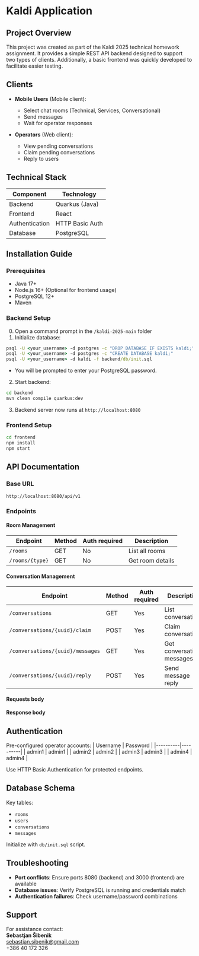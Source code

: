 # Kaldi Application

## Project Overview
This project was created as part of the Kaldi 2025 technical homework assignment.
It provides a simple REST API backend designed to support two types of clients.
Additionally, a basic frontend was quickly developed to facilitate easier testing.

## Clients
- **Mobile Users** (Mobile client):
  - Select chat rooms (Technical, Services, Conversational)
  - Send messages
  - Wait for operator responses

- **Operators** (Web client):
  - View pending conversations
  - Claim pending conversations
  - Reply to users

## Technical Stack
| Component       | Technology       |
|----------------|-----------------|
| Backend        | Quarkus (Java)  |
| Frontend       | React           |
| Authentication | HTTP Basic Auth |
| Database       | PostgreSQL      |

## Installation Guide

### Prerequisites
- Java 17+
- Node.js 16+ (Optional for frontend usage)
- PostgreSQL 12+
- Maven

### Backend Setup
0. Open a command prompt in the `/kaldi-2025-main` folder
1. Initialize database:
```cmd
psql -U <your_username> -d postgres -c "DROP DATABASE IF EXISTS kaldi;"
psql -U <your_username> -d postgres -c "CREATE DATABASE kaldi;"
psql -U <your_username> -d kaldi -f backend/db/init.sql
```
- You will be prompted to enter your PostgreSQL password.

2. Start backend:
```cmd
cd backend
mvn clean compile quarkus:dev
```
3. Backend server now runs at `http://localhost:8080`

### Frontend Setup
```cmd
cd frontend
npm install
npm start
```

## API Documentation

### Base URL
`http://localhost:8080/api/v1`

### Endpoints

#### Room Management
| Endpoint | Method | Auth required | Description |
|----------|--------|---------------|-------------|
| `/rooms` | GET | No            | List all rooms |
| `/rooms/{type}` | GET | No            | Get room details |

#### Conversation Management
| Endpoint | Method | Auth required | Description               |
|----------|--------|---------------|---------------------------|
| `/conversations` | GET | Yes           | List conversations        |
| `/conversations/{uuid}/claim` | POST | Yes           | Claim conversation        |
| `/conversations/{uuid}/messages` | GET | Yes           | Get conversation messages |
| `/conversations/{uuid}/reply` | POST | Yes           | Send message reply        |

#### Requests body


#### Response body



## Authentication
Pre-configured operator accounts:
| Username | Password |
|----------|----------|
| admin1   | admin1   |
| admin2   | admin2   |
| admin3   | admin3   |
| admin4   | admin4   |

Use HTTP Basic Authentication for protected endpoints.

## Database Schema
Key tables:
- `rooms`
- `users`
- `conversations`
- `messages`

Initialize with `db/init.sql` script.

## Troubleshooting
- **Port conflicts**: Ensure ports 8080 (backend) and 3000 (frontend) are available
- **Database issues**: Verify PostgreSQL is running and credentials match
- **Authentication failures**: Check username/password combinations

## Support
For assistance contact:  
**Sebastjan Šibenik**  
sebastjan.sibenik@gmail.com  
+386 40 172 326